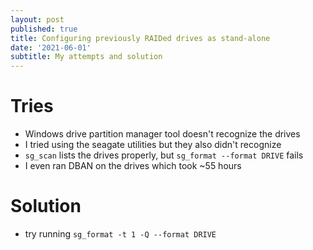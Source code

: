 ```yaml
---
layout: post
published: true
title: Configuring previously RAIDed drives as stand-alone
date: '2021-06-01'
subtitle: My attempts and solution
---
```

# Tries
* Windows drive partition manager tool doesn't recognize the drives
* I tried using the seagate utilities but they also didn't recognize
* `sg_scan` lists the drives properly, but `sg_format --format DRIVE` fails
* I even ran DBAN on the drives which took ~55 hours

# Solution
* try running `sg_format -t 1 -Q --format DRIVE`
